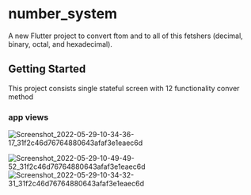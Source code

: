 # number_system

A new Flutter project to convert ftom and to all of this fetshers (decimal, binary, octal, and hexadecimal).

## Getting Started

This project consists single stateful screen with 12 functionality conver method 

### app views 

![Screenshot_2022-05-29-10-34-36-17_31f2c46d76764880643afaf3e1eaec6d](https://user-images.githubusercontent.com/65000632/171197449-eef0d8b8-2b80-477a-8530-8eb47758e039.jpg)

![Screenshot_2022-05-29-10-49-49-52_31f2c46d76764880643afaf3e1eaec6d](https://user-images.githubusercontent.com/65000632/171197513-ffce7b88-e54d-4d8a-9cbe-b6e146bf62f1.jpg)
![Screenshot_2022-05-29-10-34-32-31_31f2c46d76764880643afaf3e1eaec6d](https://user-images.githubusercontent.com/65000632/171197560-606ebfb3-934b-4953-8190-595468687a73.jpg)

